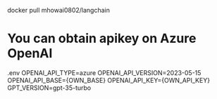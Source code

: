 docker pull mhowai0802/langchain

# You can obtain apikey on Azure OpenAI
.env 
OPENAI_API_TYPE=azure
OPENAI_API_VERSION=2023-05-15
OPENAI_API_BASE={OWN_BASE}
OPENAI_API_KEY={OWN_API_KEY}
GPT_VERSION=gpt-35-turbo
